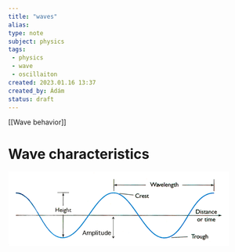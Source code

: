 ```yaml
---
title: "waves"
alias: 
type: note
subject: physics
tags:
 - physics
 - wave
 - oscillaiton
created: 2023.01.16 13:37
created_by: Ádám
status: draft 
---
```

[[Wave behavior]]
# Wave characteristics
![](Pasted%20image%2020230116134227.png)